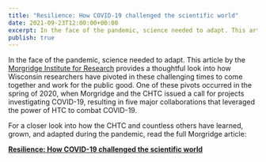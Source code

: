 ```yaml
---
title: "Resilience: How COVID-19 challenged the scientific world" 
date: 2021-09-23T12:00:00+00:00
excerpt: In the face of the pandemic, science needed to adapt. This article by the Morgridge Institute for Research provides a thoughtful look into how individuals and organizations in Wisconsin, including the CHTC, have pivoted in these challenging times.
publish: true
--- 
```


In the face of the pandemic, science needed to adapt. 
This article by the [Morgridge Institute for Research](https://morgridge.org/) provides a thoughtful look into how Wisconsin researchers have pivoted in these challenging times to come together and work for the public good. 
One of these pivots occurred in the spring of 2020, when Morgridge and the CHTC issued a call for projects investigating COVID-19, resulting in five major collaborations that leveraged the power of HTC to combat COVID-19.

For a closer look into how the CHTC and countless others have learned, grown, and adapted during the pandemic, read the full Morgridge article: 

**[Resilience: How COVID-19 challenged the scientific world](https://morgridge.org/feature/resilience/)**

